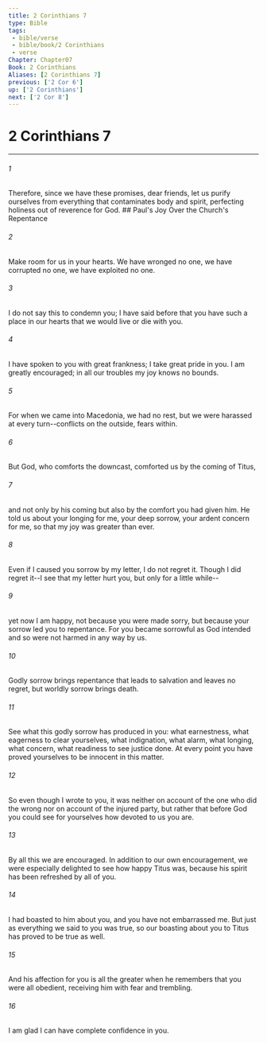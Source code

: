 ```yaml
---
title: 2 Corinthians 7
type: Bible
tags:
 - bible/verse
 - bible/book/2 Corinthians
 - verse
Chapter: Chapter07
Book: 2 Corinthians
Aliases: [2 Corinthians 7]
previous: ['2 Cor 6']
up: ['2 Corinthians']
next: ['2 Cor 8']
---
```

# 2 Corinthians 7

***


###### 1 
Therefore, since we have these promises, dear friends, let us purify ourselves from everything that contaminates body and spirit, perfecting holiness out of reverence for God. ## Paul's Joy Over the Church's Repentance 

###### 2 
Make room for us in your hearts. We have wronged no one, we have corrupted no one, we have exploited no one. 

###### 3 
I do not say this to condemn you; I have said before that you have such a place in our hearts that we would live or die with you. 

###### 4 
I have spoken to you with great frankness; I take great pride in you. I am greatly encouraged; in all our troubles my joy knows no bounds. 

###### 5 
For when we came into Macedonia, we had no rest, but we were harassed at every turn--conflicts on the outside, fears within. 

###### 6 
But God, who comforts the downcast, comforted us by the coming of Titus, 

###### 7 
and not only by his coming but also by the comfort you had given him. He told us about your longing for me, your deep sorrow, your ardent concern for me, so that my joy was greater than ever. 

###### 8 
Even if I caused you sorrow by my letter, I do not regret it. Though I did regret it--I see that my letter hurt you, but only for a little while-- 

###### 9 
yet now I am happy, not because you were made sorry, but because your sorrow led you to repentance. For you became sorrowful as God intended and so were not harmed in any way by us. 

###### 10 
Godly sorrow brings repentance that leads to salvation and leaves no regret, but worldly sorrow brings death. 

###### 11 
See what this godly sorrow has produced in you: what earnestness, what eagerness to clear yourselves, what indignation, what alarm, what longing, what concern, what readiness to see justice done. At every point you have proved yourselves to be innocent in this matter. 

###### 12 
So even though I wrote to you, it was neither on account of the one who did the wrong nor on account of the injured party, but rather that before God you could see for yourselves how devoted to us you are. 

###### 13 
By all this we are encouraged. In addition to our own encouragement, we were especially delighted to see how happy Titus was, because his spirit has been refreshed by all of you. 

###### 14 
I had boasted to him about you, and you have not embarrassed me. But just as everything we said to you was true, so our boasting about you to Titus has proved to be true as well. 

###### 15 
And his affection for you is all the greater when he remembers that you were all obedient, receiving him with fear and trembling. 

###### 16 
I am glad I can have complete confidence in you. 
